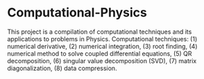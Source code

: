 # Computational-Physics
This project is a compilation of computational techniques and its applications to problems in Physics.
Computational techniques:
  (1) numerical derivative,
  (2) numerical integration,
  (3) root finding,
  (4) numerical method to solve coupled differential equations,
  (5) QR decomposition,
  (6) singular value decomposition (SVD),
  (7) matrix diagonalization,
  (8) data compression.
  
  
